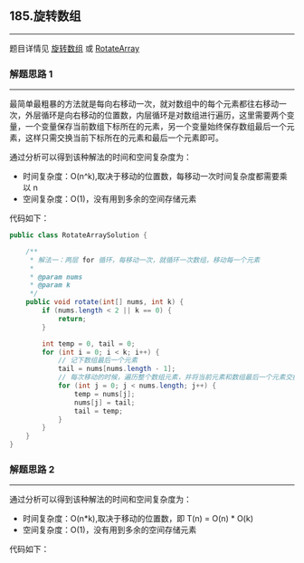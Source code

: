 ## 185.旋转数组

---

题目详情见 [旋转数组](https://leetcode-cn.com/problems/rotate-array/) 或 [RotateArray](https://leetcode.com/problems/rotate-array/)

### 解题思路 1
---
最简单最粗暴的方法就是每向右移动一次，就对数组中的每个元素都往右移动一次，外层循环是向右移动的位置数，内层循环是对数组进行遍历，这里需要两个变量，一个变量保存当前数组下标所在的元素，另一个变量始终保存数组最后一个元素，这样只需交换当前下标所在的元素和最后一个元素即可。

通过分析可以得到该种解法的时间和空间复杂度为：

- 时间复杂度：O(n^k),取决于移动的位置数，每移动一次时间复杂度都需要乘以 n
- 空间复杂度：O(1)，没有用到多余的空间存储元素

代码如下：

```java
public class RotateArraySolution {

    /**
     * 解法一：两层 for 循环，每移动一次，就循环一次数组，移动每一个元素
     *
     * @param nums
     * @param k
     */
    public void rotate(int[] nums, int k) {
        if (nums.length < 2 || k == 0) {
            return;
        }

        int temp = 0, tail = 0;
        for (int i = 0; i < k; i++) {
            // 记下数组最后一个元素
            tail = nums[nums.length - 1];
            // 每次移动的时候，遍历整个数组元素，并将当前元素和数组最后一个元素交换位置
            for (int j = 0; j < nums.length; j++) {
                temp = nums[j];
                nums[j] = tail;
                tail = temp;
            }
        }
    }
}
```

### 解题思路 2
---


通过分析可以得到该种解法的时间和空间复杂度为：

- 时间复杂度：O(n*k),取决于移动的位置数，即 T(n) = O(n) * O(k)
- 空间复杂度：O(1)，没有用到多余的空间存储元素

代码如下：
```java

```
